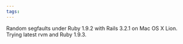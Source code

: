 ```yaml
---
tags: 
---
```


Random segfaults under Ruby 1.9.2 with Rails 3.2.1 on Mac OS X Lion. Trying latest rvm and Ruby 1.9.3.
